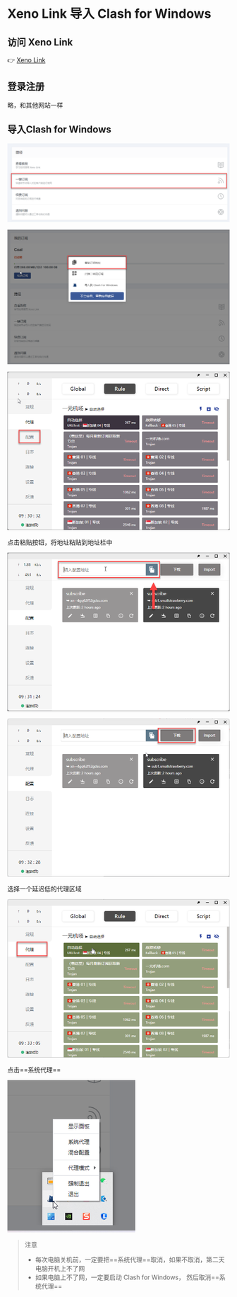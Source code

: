 # Xeno Link 导入 Clash for Windows

## 访问 Xeno Link

:point_right: [Xeno Link](https://console.xenolink.net/#/dashboard)

## 登录注册

略，和其他网站一样

## 导入Clash for Windows

![image-20230313175113785](https://raw.githubusercontent.com/WeiXinao/imgBed2/main/img/202303131751840.png)

![image-20230313175354595](https://raw.githubusercontent.com/WeiXinao/imgBed2/main/img/202303131753669.png)

![image-20230313175430340](https://raw.githubusercontent.com/WeiXinao/imgBed2/main/img/202303131754405.png)

点击粘贴按钮，将地址粘贴到地址栏中

![image-20230313175524478](https://raw.githubusercontent.com/WeiXinao/imgBed2/main/img/202303131755546.png)

![image-20230313175623885](https://raw.githubusercontent.com/WeiXinao/imgBed2/main/img/202303131756950.png)

选择一个延迟低的代理区域

![image-20230313175657037](https://raw.githubusercontent.com/WeiXinao/imgBed2/main/img/202303131756096.png)

点击==系统代理==

![image-20230313175843852](https://raw.githubusercontent.com/WeiXinao/imgBed2/main/img/202303131758901.png)

> 注意
>
> - 每次电脑关机前，一定要把==系统代理==取消，如果不取消，第二天电脑开机上不了网
> - 如果电脑上不了网，一定要启动 Clash for Windows， 然后取消==系统代理==

